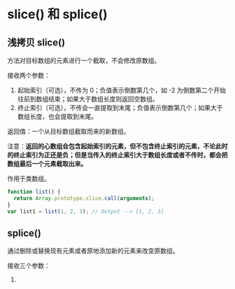 # slice() 和 splice()

## 浅拷贝 slice()

方法对目标数组的元素进行一个截取，不会修改原数组。

接收两个参数：

1. 起始索引（可选），不传为 0；负值表示倒数第几个，如 -2 为倒数第二个开始往前到数组结束；如果大于数组长度则返回空数组。
2. 终止索引（可选），不传会一直提取到末尾；负值表示倒数第几个；如果大于数组长度，也会提取到末尾。

返回值：一个从目标数组截取而来的新数组。

注意：**返回的心数组会包含起始索引的元素，但不包含终止索引的元素，不论此时的终止索引为正还是负；但是当传入的终止索引大于数组长度或者不传时，都会把数组最后一个元素截取出来。**

作用于类数组。

```js
function list() {
  return Array.prototype.slice.call(arguments);
}
var list1 = list(1, 2, 3); // Output --> [1, 2, 3]
```

## splice()

通过删除或替换现有元素或者原地添加新的元素来改变原数组。

接收三个参数：

1. 
